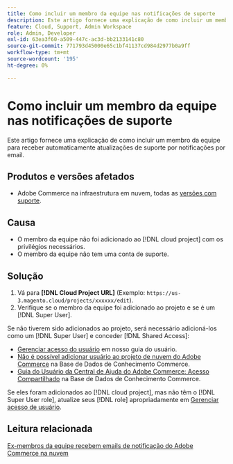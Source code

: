 ```yaml
---
title: Como incluir um membro da equipe nas notificações de suporte
description: Este artigo fornece uma explicação de como incluir um membro da equipe nas notificações de suporte.
feature: Cloud, Support, Admin Workspace
role: Admin, Developer
exl-id: 63ea3f60-a509-447c-ac3d-bb2133141c80
source-git-commit: 771793d45000e65c1bf41137cd984d2977b0a9ff
workflow-type: tm+mt
source-wordcount: '195'
ht-degree: 0%

---
```


# Como incluir um membro da equipe nas notificações de suporte

Este artigo fornece uma explicação de como incluir um membro da equipe para receber automaticamente atualizações de suporte por notificações por email.

## Produtos e versões afetados

* Adobe Commerce na infraestrutura em nuvem, todas as [versões com suporte](https://www.adobe.com/content/dam/cc/en/legal/terms/enterprise/pdfs/Adobe-Commerce-Software-Lifecycle-Policy.pdf).

## Causa

* O membro da equipe não foi adicionado ao [!DNL cloud project] com os privilégios necessários.
* O membro da equipe não tem uma conta de suporte.

## Solução

1. Vá para **[!DNL Cloud Project URL]** (Exemplo: `https://us-3.magento.cloud/projects/xxxxxx/edit`).
1. Verifique se o membro da equipe foi adicionado ao projeto e se é um [!DNL Super User].

Se não tiverem sido adicionados ao projeto, será necessário adicioná-los como um [!DNL Super User] e conceder [!DNL Shared Access]:

* [Gerenciar acesso do usuário](https://experienceleague.adobe.com/docs/commerce-cloud-service/user-guide/project/user-access.html) em nosso guia do usuário.
* [Não é possível adicionar usuário ao projeto de nuvem do Adobe Commerce](https://experienceleague.adobe.com/docs/commerce-knowledge-base/kb/troubleshooting/miscellaneous/unable-add-user-adobe-commerce-cloud-project.html) na Base de Dados de Conhecimento Commerce.
* [Guia do Usuário da Central de Ajuda do Adobe Commerce: Acesso Compartilhado](https://experienceleague.adobe.com/docs/commerce-knowledge-base/kb/help-center-guide/magento-help-center-user-guide.html#shared-access) na Base de Dados de Conhecimento Commerce.

Se eles foram adicionados ao [!DNL cloud project], mas não têm o [!DNL Super User role], atualize seus [!DNL role] apropriadamente em [Gerenciar acesso de usuário](https://experienceleague.adobe.com/docs/commerce-cloud-service/user-guide/project/user-access.html).

## Leitura relacionada

[Ex-membros da equipe recebem emails de notificação do Adobe Commerce na nuvem](https://experienceleague.adobe.com/docs/commerce-knowledge-base/kb/troubleshooting/miscellaneous/former-teammembers-receive-cloud-notification-emails.html)

